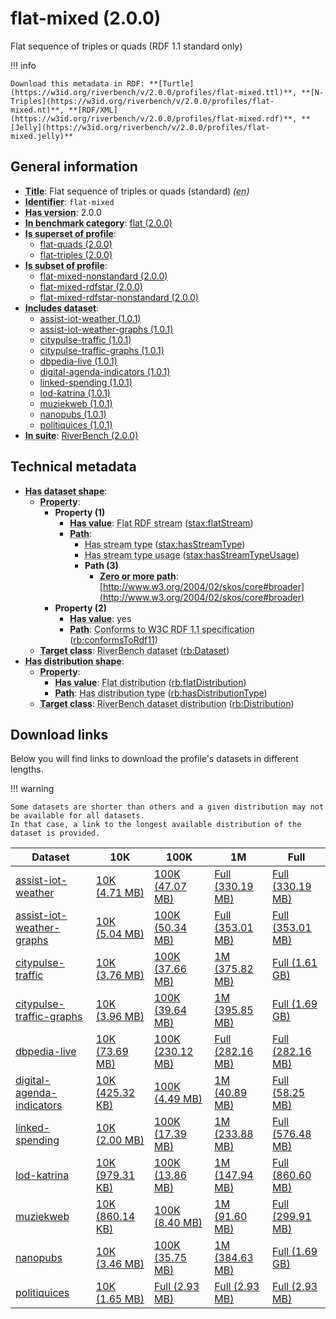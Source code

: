 # flat-mixed (2.0.0)

Flat sequence of triples or quads (RDF 1.1 standard only)

!!! info

    Download this metadata in RDF: **[Turtle](https://w3id.org/riverbench/v/2.0.0/profiles/flat-mixed.ttl)**, **[N-Triples](https://w3id.org/riverbench/v/2.0.0/profiles/flat-mixed.nt)**, **[RDF/XML](https://w3id.org/riverbench/v/2.0.0/profiles/flat-mixed.rdf)**, **[Jelly](https://w3id.org/riverbench/v/2.0.0/profiles/flat-mixed.jelly)**



## General information

- **<abbr title="A name given to the resource.">Title</abbr>**: Flat sequence of triples or quads (standard) _(<abbr title="English">en</abbr>)_
- **<abbr title="An unambiguous reference to the resource within a given context.">Identifier</abbr>**: `flat-mixed`
- **<abbr title="Version tag of an artifact">Has version</abbr>**: 2.0.0
- **<abbr title="Indicates that the subject (either a task or a profile) is in benchmark category. This property is functional (each task/profile must be in exactly one benchmark category).">In benchmark category</abbr>**: [flat (2.0.0)](https://w3id.org/riverbench/v/2.0.0/categories/flat)
- **<abbr title="Indicates that this profile contains all datasets of the other profile">Is superset of profile</abbr>**: 
    - [flat-quads (2.0.0)](https://w3id.org/riverbench/v/2.0.0/profiles/flat-quads)
    - [flat-triples (2.0.0)](https://w3id.org/riverbench/v/2.0.0/profiles/flat-triples)
- **<abbr title="Indicates that this profile's datasets are all in the other profile">Is subset of profile</abbr>**: 
    - [flat-mixed-nonstandard (2.0.0)](https://w3id.org/riverbench/v/2.0.0/profiles/flat-mixed-nonstandard)
    - [flat-mixed-rdfstar (2.0.0)](https://w3id.org/riverbench/v/2.0.0/profiles/flat-mixed-rdfstar)
    - [flat-mixed-rdfstar-nonstandard (2.0.0)](https://w3id.org/riverbench/v/2.0.0/profiles/flat-mixed-rdfstar-nonstandard)
- **<abbr title="Indicates which datasets are included in the profile">Includes dataset</abbr>**: 
    - [assist-iot-weather (1.0.1)](https://w3id.org/riverbench/datasets/assist-iot-weather/1.0.1)
    - [assist-iot-weather-graphs (1.0.1)](https://w3id.org/riverbench/datasets/assist-iot-weather-graphs/1.0.1)
    - [citypulse-traffic (1.0.1)](https://w3id.org/riverbench/datasets/citypulse-traffic/1.0.1)
    - [citypulse-traffic-graphs (1.0.1)](https://w3id.org/riverbench/datasets/citypulse-traffic-graphs/1.0.1)
    - [dbpedia-live (1.0.1)](https://w3id.org/riverbench/datasets/dbpedia-live/1.0.1)
    - [digital-agenda-indicators (1.0.1)](https://w3id.org/riverbench/datasets/digital-agenda-indicators/1.0.1)
    - [linked-spending (1.0.1)](https://w3id.org/riverbench/datasets/linked-spending/1.0.1)
    - [lod-katrina (1.0.1)](https://w3id.org/riverbench/datasets/lod-katrina/1.0.1)
    - [muziekweb (1.0.1)](https://w3id.org/riverbench/datasets/muziekweb/1.0.1)
    - [nanopubs (1.0.1)](https://w3id.org/riverbench/datasets/nanopubs/1.0.1)
    - [politiquices (1.0.1)](https://w3id.org/riverbench/datasets/politiquices/1.0.1)
- **<abbr title="Indicates the benchmark suite to which a dataset or profile belongs">In suite</abbr>**: [RiverBench (2.0.0)](https://w3id.org/riverbench/v/2.0.0)

## Technical metadata

- **<abbr title="Specifies the SHACL shape of distributions that are allowed in a given benchmark profile.">Has dataset shape</abbr>**: 
    - **<abbr title="Links a shape to its property shapes.">Property</abbr>**:     
        - **Property (1)**    
            - **<abbr title="Specifies a value that must be among the value nodes.">Has value</abbr>**: <abbr title="A flat RDF stream is an RDF stream whose elements are statements (either RDF triples or RDF quads).">Flat RDF stream</abbr> ([stax:flatStream](https://w3id.org/stax/ontology#flatStream))
            - **<abbr title="Specifies the property path of a property shape.">Path</abbr>**:     
                - <abbr title="For an RDF stream type usage, this property indicates which stream type is used.">Has stream type</abbr> ([stax:hasStreamType](https://w3id.org/stax/ontology#hasStreamType))
                - <abbr title="Inverse of stax:isUsageOf – indicates that the subject is related to a usage of an RDF stream type.  The subject for this property can be for example a published stream on the Web (e.g., vocals:RDFStream) or a scientific publication that discusses a usage of an RDF stream type.">Has stream type usage</abbr> ([stax:hasStreamTypeUsage](https://w3id.org/stax/ontology#hasStreamTypeUsage))
                - **Path (3)**    
                    - **<abbr title="The (single) value of this property represents a path that is matched zero or more times.">Zero or more path</abbr>**: [http://www.w3.org/2004/02/skos/core#broader](http://www.w3.org/2004/02/skos/core#broader)
        - **Property (2)**    
            - **<abbr title="Specifies a value that must be among the value nodes.">Has value</abbr>**: yes
            - **<abbr title="Specifies the property path of a property shape.">Path</abbr>**: <abbr title="Whether the dataset is RDF 1.1-compliant, i.e., does not use any non-standard features, like generalized triples.">Conforms to W3C RDF 1.1 specification</abbr> ([rb:conformsToRdf11](https://w3id.org/riverbench/schema/metadata#conformsToRdf11))
    - **<abbr title="Links a shape to a class, indicating that all instances of the class must conform to the shape.">Target class</abbr>**: <abbr title="A dataset in the RiverBench benchmark suite">RiverBench dataset</abbr> ([rb:Dataset](https://w3id.org/riverbench/schema/metadata#Dataset))
- **<abbr title="Specifies the SHACL shape of distributions that are allowed in a given benchmark profile.">Has distribution shape</abbr>**: 
    - **<abbr title="Links a shape to its property shapes.">Property</abbr>**:     
        - **<abbr title="Specifies a value that must be among the value nodes.">Has value</abbr>**: <abbr title="The dataset is distributed as a single flat file.">Flat distribution</abbr> ([rb:flatDistribution](https://w3id.org/riverbench/schema/metadata#flatDistribution))
        - **<abbr title="Specifies the property path of a property shape.">Path</abbr>**: <abbr title="Indicates the type of RiverBench dataset distribution">Has distribution type</abbr> ([rb:hasDistributionType](https://w3id.org/riverbench/schema/metadata#hasDistributionType))
    - **<abbr title="Links a shape to a class, indicating that all instances of the class must conform to the shape.">Target class</abbr>**: <abbr title="A distribution of a dataset in the RiverBench benchmark suite.">RiverBench dataset distribution</abbr> ([rb:Distribution](https://w3id.org/riverbench/schema/metadata#Distribution))


## Download links

Below you will find links to download the profile's datasets in different lengths.

!!! warning

    Some datasets are shorter than others and a given distribution may not be available for all datasets.
    In that case, a link to the longest available distribution of the dataset is provided.

Dataset | 10K | 100K | 1M | Full
--- | --- | --- | --- | ---
[assist-iot-weather](https://w3id.org/riverbench/datasets/assist-iot-weather/1.0.1) | [10K (4.71 MB)](https://w3id.org/riverbench/datasets/assist-iot-weather/1.0.1/files/flat_10K.nt.gz) | [100K (47.07 MB)](https://w3id.org/riverbench/datasets/assist-iot-weather/1.0.1/files/flat_100K.nt.gz) | [Full (330.19 MB)](https://w3id.org/riverbench/datasets/assist-iot-weather/1.0.1/files/flat_full.nt.gz) | [Full (330.19 MB)](https://w3id.org/riverbench/datasets/assist-iot-weather/1.0.1/files/flat_full.nt.gz)
[assist-iot-weather-graphs](https://w3id.org/riverbench/datasets/assist-iot-weather-graphs/1.0.1) | [10K (5.04 MB)](https://w3id.org/riverbench/datasets/assist-iot-weather-graphs/1.0.1/files/flat_10K.nq.gz) | [100K (50.34 MB)](https://w3id.org/riverbench/datasets/assist-iot-weather-graphs/1.0.1/files/flat_100K.nq.gz) | [Full (353.01 MB)](https://w3id.org/riverbench/datasets/assist-iot-weather-graphs/1.0.1/files/flat_full.nq.gz) | [Full (353.01 MB)](https://w3id.org/riverbench/datasets/assist-iot-weather-graphs/1.0.1/files/flat_full.nq.gz)
[citypulse-traffic](https://w3id.org/riverbench/datasets/citypulse-traffic/1.0.1) | [10K (3.76 MB)](https://w3id.org/riverbench/datasets/citypulse-traffic/1.0.1/files/flat_10K.nt.gz) | [100K (37.66 MB)](https://w3id.org/riverbench/datasets/citypulse-traffic/1.0.1/files/flat_100K.nt.gz) | [1M (375.82 MB)](https://w3id.org/riverbench/datasets/citypulse-traffic/1.0.1/files/flat_1M.nt.gz) | [Full (1.61 GB)](https://w3id.org/riverbench/datasets/citypulse-traffic/1.0.1/files/flat_full.nt.gz)
[citypulse-traffic-graphs](https://w3id.org/riverbench/datasets/citypulse-traffic-graphs/1.0.1) | [10K (3.96 MB)](https://w3id.org/riverbench/datasets/citypulse-traffic-graphs/1.0.1/files/flat_10K.nq.gz) | [100K (39.64 MB)](https://w3id.org/riverbench/datasets/citypulse-traffic-graphs/1.0.1/files/flat_100K.nq.gz) | [1M (395.85 MB)](https://w3id.org/riverbench/datasets/citypulse-traffic-graphs/1.0.1/files/flat_1M.nq.gz) | [Full (1.69 GB)](https://w3id.org/riverbench/datasets/citypulse-traffic-graphs/1.0.1/files/flat_full.nq.gz)
[dbpedia-live](https://w3id.org/riverbench/datasets/dbpedia-live/1.0.1) | [10K (73.69 MB)](https://w3id.org/riverbench/datasets/dbpedia-live/1.0.1/files/flat_10K.nt.gz) | [100K (230.12 MB)](https://w3id.org/riverbench/datasets/dbpedia-live/1.0.1/files/flat_100K.nt.gz) | [Full (282.16 MB)](https://w3id.org/riverbench/datasets/dbpedia-live/1.0.1/files/flat_full.nt.gz) | [Full (282.16 MB)](https://w3id.org/riverbench/datasets/dbpedia-live/1.0.1/files/flat_full.nt.gz)
[digital-agenda-indicators](https://w3id.org/riverbench/datasets/digital-agenda-indicators/1.0.1) | [10K (425.32 KB)](https://w3id.org/riverbench/datasets/digital-agenda-indicators/1.0.1/files/flat_10K.nt.gz) | [100K (4.49 MB)](https://w3id.org/riverbench/datasets/digital-agenda-indicators/1.0.1/files/flat_100K.nt.gz) | [1M (40.89 MB)](https://w3id.org/riverbench/datasets/digital-agenda-indicators/1.0.1/files/flat_1M.nt.gz) | [Full (58.25 MB)](https://w3id.org/riverbench/datasets/digital-agenda-indicators/1.0.1/files/flat_full.nt.gz)
[linked-spending](https://w3id.org/riverbench/datasets/linked-spending/1.0.1) | [10K (2.00 MB)](https://w3id.org/riverbench/datasets/linked-spending/1.0.1/files/flat_10K.nt.gz) | [100K (17.39 MB)](https://w3id.org/riverbench/datasets/linked-spending/1.0.1/files/flat_100K.nt.gz) | [1M (233.88 MB)](https://w3id.org/riverbench/datasets/linked-spending/1.0.1/files/flat_1M.nt.gz) | [Full (576.48 MB)](https://w3id.org/riverbench/datasets/linked-spending/1.0.1/files/flat_full.nt.gz)
[lod-katrina](https://w3id.org/riverbench/datasets/lod-katrina/1.0.1) | [10K (979.31 KB)](https://w3id.org/riverbench/datasets/lod-katrina/1.0.1/files/flat_10K.nt.gz) | [100K (13.86 MB)](https://w3id.org/riverbench/datasets/lod-katrina/1.0.1/files/flat_100K.nt.gz) | [1M (147.94 MB)](https://w3id.org/riverbench/datasets/lod-katrina/1.0.1/files/flat_1M.nt.gz) | [Full (860.60 MB)](https://w3id.org/riverbench/datasets/lod-katrina/1.0.1/files/flat_full.nt.gz)
[muziekweb](https://w3id.org/riverbench/datasets/muziekweb/1.0.1) | [10K (860.14 KB)](https://w3id.org/riverbench/datasets/muziekweb/1.0.1/files/flat_10K.nt.gz) | [100K (8.40 MB)](https://w3id.org/riverbench/datasets/muziekweb/1.0.1/files/flat_100K.nt.gz) | [1M (91.60 MB)](https://w3id.org/riverbench/datasets/muziekweb/1.0.1/files/flat_1M.nt.gz) | [Full (299.91 MB)](https://w3id.org/riverbench/datasets/muziekweb/1.0.1/files/flat_full.nt.gz)
[nanopubs](https://w3id.org/riverbench/datasets/nanopubs/1.0.1) | [10K (3.46 MB)](https://w3id.org/riverbench/datasets/nanopubs/1.0.1/files/flat_10K.nq.gz) | [100K (35.75 MB)](https://w3id.org/riverbench/datasets/nanopubs/1.0.1/files/flat_100K.nq.gz) | [1M (384.63 MB)](https://w3id.org/riverbench/datasets/nanopubs/1.0.1/files/flat_1M.nq.gz) | [Full (1.69 GB)](https://w3id.org/riverbench/datasets/nanopubs/1.0.1/files/flat_full.nq.gz)
[politiquices](https://w3id.org/riverbench/datasets/politiquices/1.0.1) | [10K (1.65 MB)](https://w3id.org/riverbench/datasets/politiquices/1.0.1/files/flat_10K.nt.gz) | [Full (2.93 MB)](https://w3id.org/riverbench/datasets/politiquices/1.0.1/files/flat_full.nt.gz) | [Full (2.93 MB)](https://w3id.org/riverbench/datasets/politiquices/1.0.1/files/flat_full.nt.gz) | [Full (2.93 MB)](https://w3id.org/riverbench/datasets/politiquices/1.0.1/files/flat_full.nt.gz)